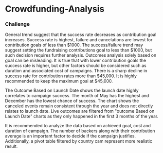 # Crowdfunding-Analysis
### Challenge
General trend suggest that the success rate decreases as contribution goal increases. Success rate is highest, failure and cancelations are lowest for contribution goals of less than $1000. The success/failure trend may suggest setting the fundraising contributions goal to less than $1000, but such decision requires further analysis. Outcomes analysis solely based on goal can be misleading. It is true that with lower contribution goals the success rate is higher, but other factors should be considered such as duration and associated cost of campaigns. There is a sharp decline in success rate for contribution rates more than $45,000. It is highly recommended to keep the maximum goal at $45,000.

The Outcome Based on Launch Date shows the launch date highly correlates to campaign success. The month of May has the highest and December has the lowest chance of success. The chart shows the canceled events remain consistent through the year and does not directly relates to launch date. Live outcomes are filtered from "outcome Based on Launch Date" charts as they only happened in the first 3 months of the year.

It is recommended to analyze the data based on achieved goal, cost and duration of campaign. The number of backers along with their contribution average is an important factor to decide if the campaign justifies. Additionally, a pivot table filtered by country cam represent more realistic result.
